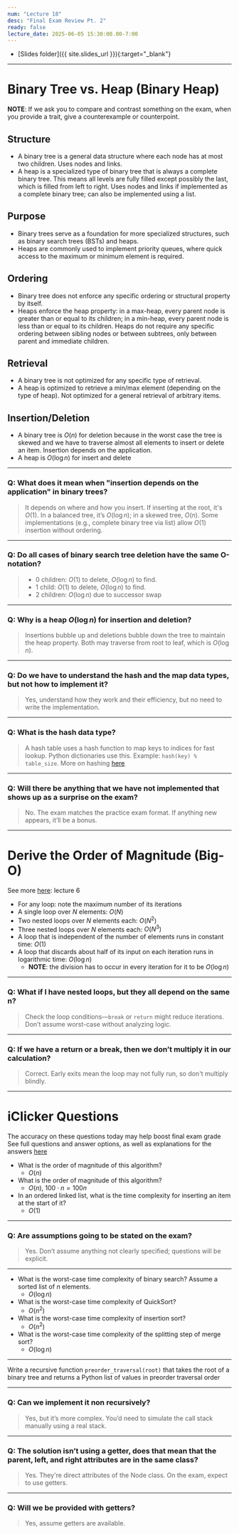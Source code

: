 ```yaml
---
num: "Lecture 18"
desc: "Final Exam Review Pt. 2"
ready: false
lecture_date: 2025-06-05 15:30:00.00-7:00
---
```


* [Slides folder]({{ site.slides_url }}){:target="_blank"}

---
# Binary Tree vs. Heap (Binary Heap)

**NOTE**: If we ask you to compare and contrast something on the exam, when you provide a trait, give a counterexample or counterpoint.

## Structure
- A binary tree is a general data structure where each node has at most two children. Uses nodes and links.  
- A heap is a specialized type of binary tree that is always a complete binary tree. This means all levels are fully filled except possibly the last, which is filled from left to right. Uses nodes and links if implemented as a complete binary tree; can also be implemented using a list.

## Purpose
- Binary trees serve as a foundation for more specialized structures, such as binary search trees (BSTs) and heaps.  
- Heaps are commonly used to implement priority queues, where quick access to the maximum or minimum element is required.

## Ordering
- Binary tree does not enforce any specific ordering or structural property by itself.  
- Heaps enforce the heap property: in a max-heap, every parent node is greater than or equal to its children; in a min-heap, every parent node is less than or equal to its children. Heaps do not require any specific ordering between sibling nodes or between subtrees, only between parent and immediate children.

## Retrieval
- A binary tree is not optimized for any specific type of retrieval.  
- A heap is optimized to retrieve a min/max element (depending on the type of heap). Not optimized for a general retrieval of arbitrary items.

## Insertion/Deletion
- A binary tree is $O(n)$ for deletion because in the worst case the tree is skewed and we have to traverse almost all elements to insert or delete an item. Insertion depends on the application.
- A heap is $O(\log n)$ for insert and delete

---

### Q: What does it mean when "insertion depends on the application" in binary trees?  
> It depends on where and how you insert. If inserting at the root, it's $O(1)$. In a balanced tree, it’s $O(\log n)$; in a skewed tree, $O(n)$. Some implementations (e.g., complete binary tree via list) allow $O(1)$ insertion without ordering.

---

### Q: Do all cases of binary search tree deletion have the same O-notation?  
> - 0 children: $O(1)$ to delete, $O(\log n)$ to find.
> - 1 child: $O(1)$ to delete, $O(\log n)$ to find.
> - 2 children: $O(\log n)$ due to successor swap

---

### Q: Why is a heap $O(\log n)$ for insertion and deletion?  
> Insertions bubble up and deletions bubble down the tree to maintain the heap property. Both may traverse from root to leaf, which is $O(\log n)$.

---

### Q: Do we have to understand the hash and the map data types, but not how to implement it?  
> Yes, understand how they work and their efficiency, but no need to write the implementation.

---

### Q: What is the hash data type?  
> A hash table uses a hash function to map keys to indices for fast lookup. Python dictionaries use this. Example: `hash(key) % table_size`. More on hashing [here](https://www.geeksforgeeks.org/introduction-to-hashing-2/)

---

### Q: Will there be anything that we have not implemented that shows up as a surprise on the exam?  
> No. The exam matches the practice exam format. If anything new appears, it’ll be a bonus.

---

# Derive the Order of Magnitude (Big-O)

See more [here](https://drive.google.com/file/d/122fKbFEMSiLkqIS05fmNVZYnd03r8ebh/view?usp=sharing): lecture 6

- For any loop: note the maximum number of its iterations  
- A single loop over $N$ elements: $O(N)$  
- Two nested loops over $N$ elements each: $O(N^2)$  
- Three nested loops over $N$ elements each: $O(N^3)$  
- A loop that is independent of the number of elements runs in constant time: $O(1)$  
- A loop that discards about half of its input on each iteration runs in logarithmic time: $O(\log n)$  
  - **NOTE**: the division has to occur in every iteration for it to be $O(\log n)$  

---

### Q: What if I have nested loops, but they all depend on the same n?  
> Check the loop conditions—`break` or `return` might reduce iterations. Don’t assume worst-case without analyzing logic.

---

### Q: If we have a return or a break, then we don’t multiply it in our calculation?  
> Correct. Early exits mean the loop may not fully run, so don't multiply blindly.

---

# iClicker Questions

The accuracy on these questions today may help boost final exam grade  
See full questions and answer options, as well as explanations for the answers [here]()

- What is the order of magnitude of this algorithm?  
  - $O(n)$  
- What is the order of magnitude of this algorithm?  
  - $O(n)$, $100 \cdot n = 100n$  
- In an ordered linked list, what is the time complexity for inserting an item at the start of it?  
  - $O(1)$  

---

### Q: Are assumptions going to be stated on the exam?  
> Yes. Don’t assume anything not clearly specified; questions will be explicit.

---

- What is the worst-case time complexity of binary search? Assume a sorted list of $n$ elements.  
  - $O(\log n)$  
- What is the worst-case time complexity of QuickSort?  
  - $O(n^2)$  
- What is the worst-case time complexity of insertion sort?  
  - $O(n^2)$  
- What is the worst-case time complexity of the splitting step of merge sort?  
  - $O(\log n)$  

---

Write a recursive function `preorder_traversal(root)` that takes the root of a binary tree and returns a Python list of values in preorder traversal order

---

### Q: Can we implement it non recursively?  
> Yes, but it’s more complex. You’d need to simulate the call stack manually using a real stack.

---

### Q: The solution isn’t using a getter, does that mean that the parent, left, and right attributes are in the same class?  
> Yes. They're direct attributes of the Node class. On the exam, expect to use getters.

---

### Q: Will we be provided with getters?  
> Yes, assume getters are available.

